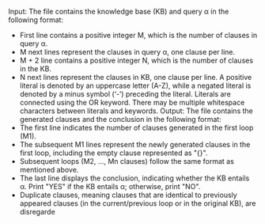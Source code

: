 Input: The file contains the knowledge base (KB) and query α in the following format:
- First line contains a positive integer M, which is the number of clauses in query α.
- M next lines represent the clauses in query α, one clause per line.
- M + 2 line contains a positive integer N, which is the number of clauses in the KB.
- N next lines represent the clauses in KB, one clause per line.
A positive literal is denoted by an uppercase letter (A-Z), while a negated literal is denoted 
by a minus symbol (‘-’) preceding the literal. Literals are connected using the OR keyword.
There may be multiple whitespace characters between literals and keywords.
Output: The file contains the generated clauses and the conclusion in the following format:
- The first line indicates the number of clauses generated in the first loop (M1).
- The subsequent M1 lines represent the newly generated clauses in the first loop, 
including the empty clause represented as "{}".
- Subsequent loops (M2, ..., Mn clauses) follow the same format as mentioned above.
- The last line displays the conclusion, indicating whether the KB entails α. Print 
"YES" if the KB entails α; otherwise, print "NO".
- Duplicate clauses, meaning clauses that are identical to previously appeared clauses 
(in the current/previous loop or in the original KB), are disregarde
